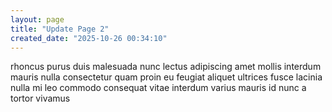 ```yaml
---
layout: page
title: "Update Page 2"
created_date: "2025-10-26 00:34:10"
---
```


rhoncus purus duis malesuada nunc lectus adipiscing amet mollis interdum mauris nulla consectetur quam proin eu feugiat aliquet ultrices fusce lacinia nulla mi leo commodo consequat vitae interdum varius mauris id nunc a tortor vivamus 

